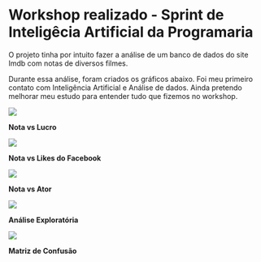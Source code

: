 # Workshop realizado - Sprint de Inteligêcia Artificial da Programaria

O projeto tinha por intuito fazer a análise de um banco de dados do site Imdb com notas de diversos filmes.

Durante essa análise, foram criados os gráficos abaixo. Foi meu primeiro contato com Inteligência Artificial e Análise de dados. Ainda pretendo melhorar meu estudo para entender tudo que fizemos no workshop.

![](https://raw.github.com/thalitacolofatti/programaria_workshop_sprintIA/master/img/1.png)

**Nota vs Lucro**

![](https://raw.github.com/thalitacolofatti/programaria_workshop_sprintIA/master/img/2.png)

**Nota vs Likes do Facebook**

![](https://raw.github.com/thalitacolofatti/programaria_workshop_sprintIA/master/img/3.png)

**Nota vs Ator**

![](https://raw.github.com/thalitacolofatti/programaria_workshop_sprintIA/master/img/4.1.png)

**Análise Exploratória**

![](https://raw.github.com/thalitacolofatti/programaria_workshop_sprintIA/master/img/matrizDeConfusao_naonormalizada.png)

**Matriz de Confusão**
